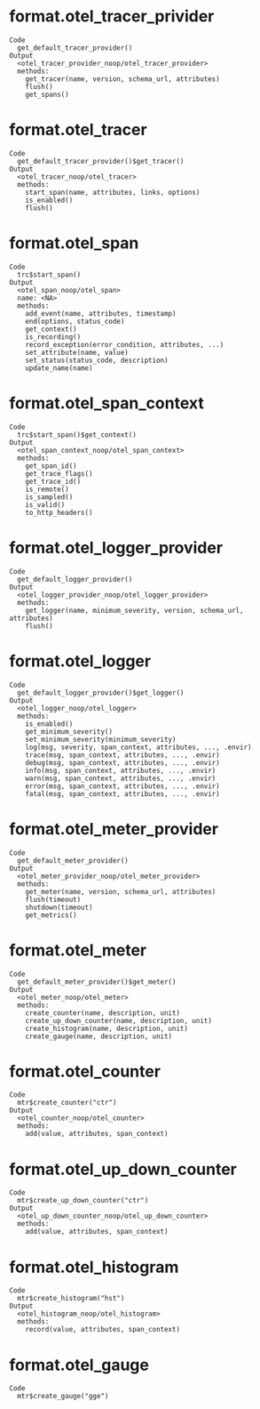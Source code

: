 # format.otel_tracer_privider

    Code
      get_default_tracer_provider()
    Output
      <otel_tracer_provider_noop/otel_tracer_provider>
      methods:
        get_tracer(name, version, schema_url, attributes)
        flush()
        get_spans()

# format.otel_tracer

    Code
      get_default_tracer_provider()$get_tracer()
    Output
      <otel_tracer_noop/otel_tracer>
      methods:
        start_span(name, attributes, links, options)
        is_enabled()
        flush()

# format.otel_span

    Code
      trc$start_span()
    Output
      <otel_span_noop/otel_span>
      name: <NA>
      methods:
        add_event(name, attributes, timestamp)
        end(options, status_code)
        get_context()
        is_recording()
        record_exception(error_condition, attributes, ...)
        set_attribute(name, value)
        set_status(status_code, description)
        update_name(name)

# format.otel_span_context

    Code
      trc$start_span()$get_context()
    Output
      <otel_span_context_noop/otel_span_context>
      methods:
        get_span_id()
        get_trace_flags()
        get_trace_id()
        is_remote()
        is_sampled()
        is_valid()
        to_http_headers()

# format.otel_logger_provider

    Code
      get_default_logger_provider()
    Output
      <otel_logger_provider_noop/otel_logger_provider>
      methods:
        get_logger(name, minimum_severity, version, schema_url, attributes)
        flush()

# format.otel_logger

    Code
      get_default_logger_provider()$get_logger()
    Output
      <otel_logger_noop/otel_logger>
      methods:
        is_enabled()
        get_minimum_severity()
        set_minimum_severity(minimum_severity)
        log(msg, severity, span_context, attributes, ..., .envir)
        trace(msg, span_context, attributes, ..., .envir)
        debug(msg, span_context, attributes, ..., .envir)
        info(msg, span_context, attributes, ..., .envir)
        warn(msg, span_context, attributes, ..., .envir)
        error(msg, span_context, attributes, ..., .envir)
        fatal(msg, span_context, attributes, ..., .envir)

# format.otel_meter_provider

    Code
      get_default_meter_provider()
    Output
      <otel_meter_provider_noop/otel_meter_provider>
      methods:
        get_meter(name, version, schema_url, attributes)
        flush(timeout)
        shutdown(timeout)
        get_metrics()

# format.otel_meter

    Code
      get_default_meter_provider()$get_meter()
    Output
      <otel_meter_noop/otel_meter>
      methods:
        create_counter(name, description, unit)
        create_up_down_counter(name, description, unit)
        create_histogram(name, description, unit)
        create_gauge(name, description, unit)

# format.otel_counter

    Code
      mtr$create_counter("ctr")
    Output
      <otel_counter_noop/otel_counter>
      methods:
        add(value, attributes, span_context)

# format.otel_up_down_counter

    Code
      mtr$create_up_down_counter("ctr")
    Output
      <otel_up_down_counter_noop/otel_up_down_counter>
      methods:
        add(value, attributes, span_context)

# format.otel_histogram

    Code
      mtr$create_histogram("hst")
    Output
      <otel_histogram_noop/otel_histogram>
      methods:
        record(value, attributes, span_context)

# format.otel_gauge

    Code
      mtr$create_gauge("gge")

